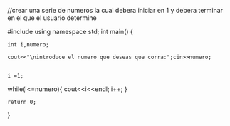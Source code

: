 //crear una serie de numeros la cual debera iniciar en 1 y debera terminar en el que el usuario determine

#include<iostream>
using namespace std;
int main()
{
	
	int i,numero;
	
	cout<<"\nintroduce el numero que deseas que corra:";cin>>numero;
	
	
	i =1;
	
while(i<=numero){
	cout<<i<<endl;
	i++;
}
	
	
	
	return 0;
}
